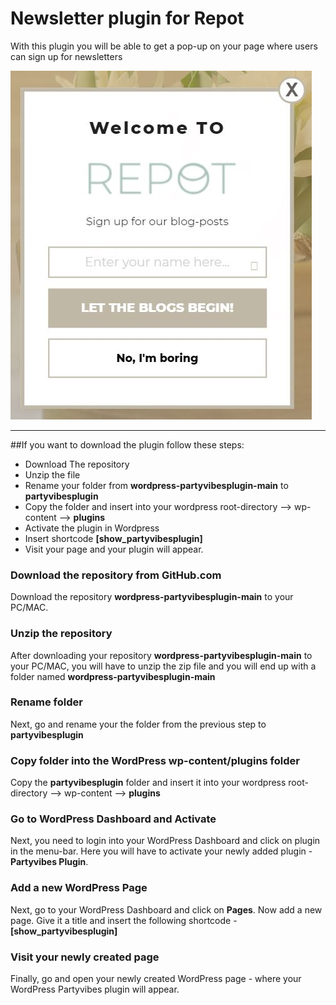 # Newsletter plugin for Repot
With this plugin you will be able to get a pop-up on your page where users can sign up for newsletters

![Plugin Repot signup for newsletters](plugin.JPG "Signup for newsletter")

***
##If you want to download the plugin follow these steps:
* Download The repository
* Unzip the file
* Rename your folder from **wordpress-partyvibesplugin-main** to **partyvibesplugin**
* Copy the folder and insert into your wordpress root-directory --> wp-content --> **plugins**
* Activate the plugin in Wordpress
* Insert shortcode **[show_partyvibesplugin]**
* Visit your page and your plugin will appear. 



### Download the repository from GitHub.com 
Download the repository **wordpress-partyvibesplugin-main** to your PC/MAC.

### Unzip the repository
After downloading your repository **wordpress-partyvibesplugin-main** to your PC/MAC, you will have to unzip the zip file and you will end up with a folder named **wordpress-partyvibesplugin-main**

### Rename folder
Next, go and rename your the folder from the previous step to **partyvibesplugin**

### Copy folder into the WordPress wp-content/plugins folder
Copy the **partyvibesplugin** folder and insert it into your wordpress root-directory --> wp-content --> **plugins**

### Go to WordPress Dashboard and Activate
Next, you need to login into your WordPress Dashboard and click on plugin in the menu-bar. Here you will have to activate your newly added plugin - **Partyvibes Plugin**.

### Add a new WordPress Page
Next, go to your WordPress Dashboard and click on **Pages**.  Now add a new page. Give it a title and insert the following shortcode - **[show_partyvibesplugin]**

### Visit your newly created page
Finally, go and open your newly created WordPress page - where your WordPress Partyvibes plugin will appear.

